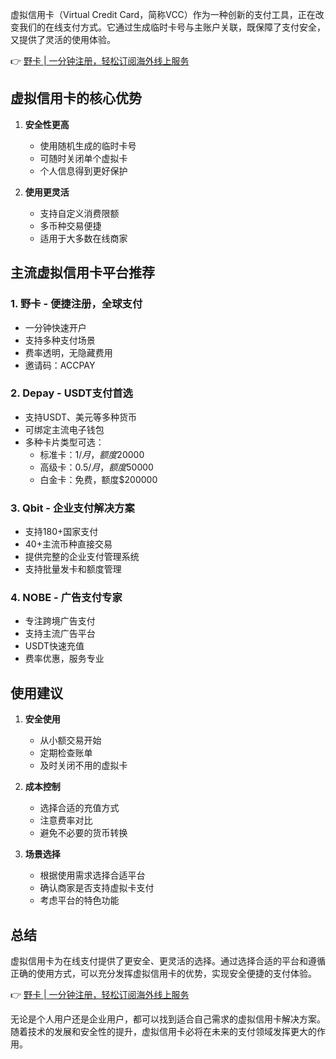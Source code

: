 虚拟信用卡（Virtual Credit Card，简称VCC）作为一种创新的支付工具，正在改变我们的在线支付方式。它通过生成临时卡号与主账户关联，既保障了支付安全，又提供了灵活的使用体验。

👉 [野卡 | 一分钟注册，轻松订阅海外线上服务](https://bit.ly/bewildcard)

## **虚拟信用卡的核心优势**

1. **安全性更高**
   - 使用随机生成的临时卡号
   - 可随时关闭单个虚拟卡
   - 个人信息得到更好保护

2. **使用更灵活**
   - 支持自定义消费限额
   - 多币种交易便捷
   - 适用于大多数在线商家

## **主流虚拟信用卡平台推荐**

### **1. 野卡 - 便捷注册，全球支付**
- 一分钟快速开户
- 支持多种支付场景
- 费率透明，无隐藏费用
- 邀请码：ACCPAY

### **2. Depay - USDT支付首选**
- 支持USDT、美元等多种货币
- 可绑定主流电子钱包
- 多种卡片类型可选：
  - 标准卡：$1/月，额度$20000
  - 高级卡：$0.5/月，额度$50000
  - 白金卡：免费，额度$200000

### **3. Qbit - 企业支付解决方案**
- 支持180+国家支付
- 40+主流币种直接交易
- 提供完整的企业支付管理系统
- 支持批量发卡和额度管理

### **4. NOBE - 广告支付专家**
- 专注跨境广告支付
- 支持主流广告平台
- USDT快速充值
- 费率优惠，服务专业

## **使用建议**

1. **安全使用**
   - 从小额交易开始
   - 定期检查账单
   - 及时关闭不用的虚拟卡

2. **成本控制**
   - 选择合适的充值方式
   - 注意费率对比
   - 避免不必要的货币转换

3. **场景选择**
   - 根据使用需求选择合适平台
   - 确认商家是否支持虚拟卡支付
   - 考虑平台的特色功能

## **总结**

虚拟信用卡为在线支付提供了更安全、更灵活的选择。通过选择合适的平台和遵循正确的使用方式，可以充分发挥虚拟信用卡的优势，实现安全便捷的支付体验。

👉 [野卡 | 一分钟注册，轻松订阅海外线上服务](https://bit.ly/bewildcard)

无论是个人用户还是企业用户，都可以找到适合自己需求的虚拟信用卡解决方案。随着技术的发展和安全性的提升，虚拟信用卡必将在未来的支付领域发挥更大的作用。
